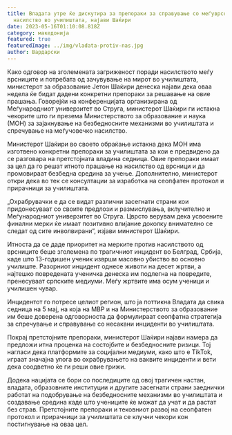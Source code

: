 ```yaml
---
title: Владата утре ќе дискутира за препораки за справување со меѓуврсничкото
  насилство во училиштата, најави Шаќири
date: 2023-05-16T01:10:08.818Z
category: македонија
featured: true
featuredImage: ../img/vladata-protiv-nas.jpg
author: Вардарски
---
```

Како одговор на зголемената загриженост поради насилството меѓу врсниците и потребата од зачувување на мирот во училиштата, министерот за образование Јетон Шаќири денеска најави дека оваа недела ќе бидат дадени конкретни препораки за решавање на овие прашања. Говорејќи на конференцијата организирана од Меѓународниот универзитет во Струга, министерот Шаќири ги истакна чекорите што ги презема Министерството за образование и наука (МОН) за зајакнување на безбедносните механизми во училиштата и спречување на меѓучовечко насилство.

Министерот Шаќири во своето обраќање истакна дека МОН има изготвено конкретни препораки за училиштата за кои е предвидено да се разговара на претстојната владина седница. Овие препораки имаат за цел да го решат итното прашање на насилство од врсници и да промовираат безбедна средина за учење. Дополнително, министерот откри дека во тек се консултации за изработка на сеопфатен протокол и прирачници за училиштата.

„Охрабрувачки е да се видат различни засегнати страни кои придонесуваат со своите предлози и размислувања, вклучително и Меѓународниот универзитет во Струга. Цврсто верувам дека усвоените финални мерки ќе имаат позитивно влијание доколку внимателно се следат од сите инволвирани“, изјави министерот Шаќири.

Итноста да се даде приоритет на мерките против насилството од врсниците беше зголемена по трагичниот инцидент во Белград, Србија, каде што 13-годишен ученик изврши масовно убиство во основно училиште. Разорниот инцидент однесе животи на десет жртви, а најтешко повредената ученичка денеска им подлегна на повредите, пренесуваат српските медиуми. Меѓу жртвите има осум ученици и училишен чувар.

Инцидентот го потресе целиот регион, што ја поттикна Владата да свика седница на 5 мај, на која на МВР и на Министерството за образование им беше доверена одговорноста да формулираат сеопфатна стратегија за спречување и справување со несакани инциденти во училиштата.

Покрај претстојните препораки, министерот Шаќири најави намера да предложи итна проценка на состојбите и безбедносните ризици. Тој нагласи дека платформите за социјални медиуми, како што е TikTok, играат значајна улога во охрабрувањето на ваквите инциденти и вети дека соодветно ќе ги реши овие грижи.

Додека нацијата се бори со последиците од овој трагичен настан, владата, образовните институции и другите засегнати страни заеднички работат на подобрување на безбедносните механизми во училиштата и создавање средина каде што учениците ќе можат да учат и да растат без страв. Претстојните препораки и тековниот развој на сеопфатен протокол и прирачници за училиштата се клучни чекори кон постигнување на оваа цел.